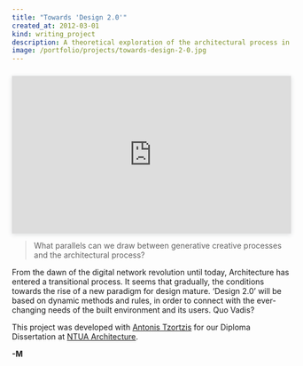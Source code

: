 ```yaml
---
title: "Towards 'Design 2.0'"
created_at: 2012-03-01
kind: writing_project
description: A theoretical exploration of the architectural process in the age of digital networks.
image: /portfolio/projects/towards-design-2-0.jpg
---
```


<div style="position: relative; width: 100%; height: 0; padding-top: 56.2500%;
 padding-bottom: 0; box-shadow: 0 2px 8px 0 rgba(63,69,81,0.16); margin-top: 1.6em; margin-bottom: 0.9em; overflow: hidden;
 will-change: transform;">
  <iframe loading="lazy" style="position: absolute; width: 100%; height: 100%; top: 0; left: 0; border: none; padding: 0;margin: 0;"
    src="https:&#x2F;&#x2F;www.canva.com&#x2F;design&#x2F;DAFdrFAB5E4&#x2F;view?embed" allowfullscreen="allowfullscreen" allow="fullscreen">
  </iframe>
</div>

> What parallels can we draw between generative creative processes and the architectural process?

From the dawn of the digital network revolution until today, Architecture has entered a transitional process.
It seems that gradually, the conditions towards the rise of a new paradigm for design mature.
‘Design 2.0’ will be based on dynamic methods and rules, in order to connect with the ever-changing needs
of the built environment and its users. Quo Vadis?

This project was developed with [Antonis Tzortzis](https://studiotaf.gr) for our Diploma
Dissertation at [NTUA Architecture](https://www.ntua.gr/en/).

**-M**
